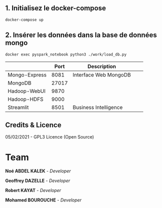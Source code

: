 ## 1. Initialisez le docker-compose 
`docker-compose up`

## 2. Insérer les données dans la base de données mongo
`docker exec pyspark_notebook python3 ./work/load_db.py`


|               | Port  | Description                    |   |   |
|---------------|-------|-----------------------|---|---|
| Mongo-Express | 8081  | Interface Web MongoDB                      |   |   |
| MongoDB       | 27017 |                       |   |   |
| Hadoop-WebUI  | 9870  |                       |   |   |
| Hadoop-HDFS   | 9000  |                       |   |   |
| Streamlit     | 8501  | Business Intelligence |   |   |

## Credits & Licence
05/02/2021 - GPL3 Licence (Open Source)

# Team

**Noé ABDEL KALEK**  - *Developer*

**Geoffrey DAZELLE**  - *Developer*

**Robert KAYAT**  - *Developer*    

**Mohamed BOUROUCHE** - *Developer*